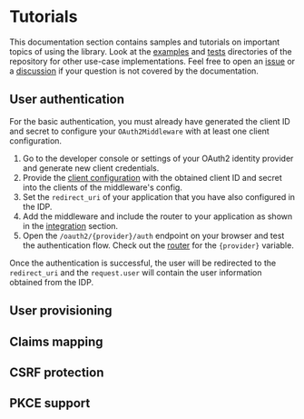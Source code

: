 # Tutorials

This documentation section contains samples and tutorials on important topics of using the library. Look at
the [examples](https://github.com/pysnippet/fastapi-oauth2/tree/master/examples)
and [tests](https://github.com/pysnippet/fastapi-oauth2/tree/master/tests) directories of the repository for other
use-case implementations. Feel free to open an [issue](https://github.com/pysnippet/fastapi-oauth2/issues/new/choose) or
a [discussion](https://github.com/pysnippet/fastapi-oauth2/discussions/new/choose) if your question is not covered by
the documentation.

## User authentication

For the basic authentication, you must already have generated the client ID and secret to configure
your `OAuth2Middleware` with at least one client configuration.

1. Go to the developer console or settings of your OAuth2 identity provider and generate new client credentials.
2. Provide the [client configuration](/integration/configuration#oauth2client) with the obtained client ID and secret
   into the clients of the middleware's config.
3. Set the `redirect_uri` of your application that you have also configured in the IDP.
4. Add the middleware and include the router to your application as shown in the [integration](/integration/integration)
   section.
5. Open the `/oauth2/{provider}/auth` endpoint on your browser and test the authentication flow. Check out
   the [router](/integration/integration#router) for the `{provider}` variable.

Once the authentication is successful, the user will be redirected to the `redirect_uri` and the `request.user` will
contain the user information obtained from the IDP.

## User provisioning

## Claims mapping

## CSRF protection

## PKCE support
